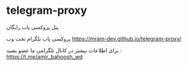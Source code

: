 # telegram-proxy
پنل پروکسی یاب رایگان

پروکسی یاب تلگرام تحت وب https://mram-dev.github.io/telegram-proxy/

برای اطلاعات بیشتر در کانال تلگرامی ما عضو بشید : https://t.me/amir_bahoosh_wd
